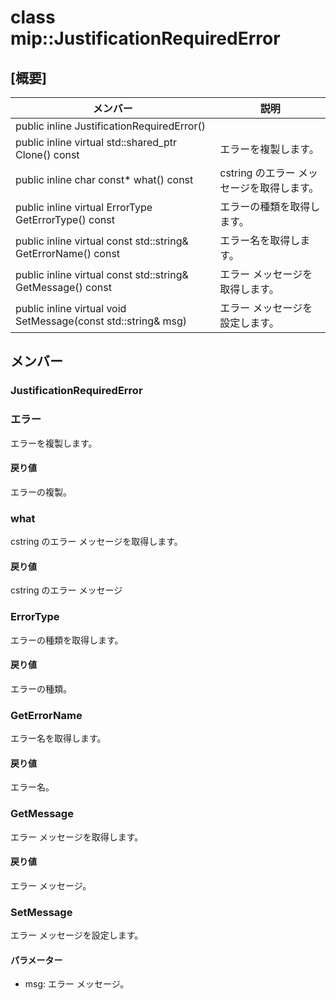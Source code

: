 # <a name="class-mipjustificationrequirederror"></a>class mip::JustificationRequiredError 
  
## <a name="summary"></a>[概要]
 メンバー                        | 説明                                
--------------------------------|---------------------------------------------
public inline JustificationRequiredError()  |  
public inline virtual std::shared_ptr<Error> Clone() const  |  エラーを複製します。
public inline char const* what() const  |  cstring のエラー メッセージを取得します。
public inline virtual ErrorType GetErrorType() const  |  エラーの種類を取得します。
public inline virtual const std::string& GetErrorName() const  |  エラー名を取得します。
public inline virtual const std::string& GetMessage() const  |  エラー メッセージを取得します。
public inline virtual void SetMessage(const std::string& msg)  |  エラー メッセージを設定します。
  
## <a name="members"></a>メンバー
  
### <a name="justificationrequirederror"></a>JustificationRequiredError
  
### <a name="error"></a>エラー
エラーを複製します。
  
#### <a name="returns"></a>戻り値
エラーの複製。
  
### <a name="what"></a>what
cstring のエラー メッセージを取得します。
  
#### <a name="returns"></a>戻り値
cstring のエラー メッセージ
  
### <a name="errortype"></a>ErrorType
エラーの種類を取得します。
  
#### <a name="returns"></a>戻り値
エラーの種類。
  
### <a name="geterrorname"></a>GetErrorName
エラー名を取得します。
  
#### <a name="returns"></a>戻り値
エラー名。
  
### <a name="getmessage"></a>GetMessage
エラー メッセージを取得します。
  
#### <a name="returns"></a>戻り値
エラー メッセージ。
  
### <a name="setmessage"></a>SetMessage
エラー メッセージを設定します。
  
#### <a name="parameters"></a>パラメーター
* msg: エラー メッセージ。